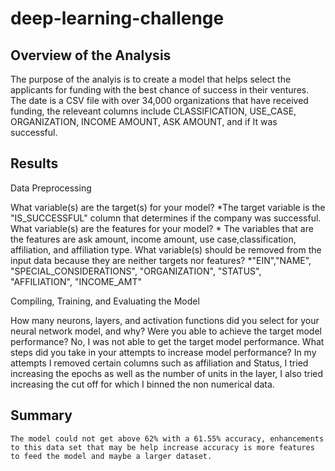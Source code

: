 # deep-learning-challenge



## Overview of the Analysis

The purpose of the analyis is to create a model that helps select the applicants for funding with the best chance of success in their ventures. The date is a CSV file with over 34,000 organizations that have received funding, the releveant columns include CLASSIFICATION, USE_CASE, ORGANIZATION, INCOME AMOUNT, ASK AMOUNT, and if It was successful.


## Results

Data Preprocessing

What variable(s) are the target(s) for your model?
    *The target variable is the "IS_SUCCESSFUL" column that determines if the company was successful.
What variable(s) are the features for your model?
    * The variables that are the features are ask amount, income amount, use case,classification, affiliation, and affiliation type.
What variable(s) should be removed from the input data because they are neither targets nor features?
    *"EIN","NAME", "SPECIAL_CONSIDERATIONS", "ORGANIZATION", "STATUS", "AFFILIATION", "INCOME_AMT"
    
Compiling, Training, and Evaluating the Model

How many neurons, layers, and activation functions did you select for your neural network model, and why?
Were you able to achieve the target model performance?
    No, I was not able to get the target model performance.
What steps did you take in your attempts to increase model performance?
    In my attempts I removed certain columns such as affiliation and Status, I tried increasing the epochs as well as the number of units in the layer, I also tried increasing the cut off for which I binned the non numerical data.

## Summary


    The model could not get above 62% with a 61.55% accuracy, enhancements to this data set that may be help increase accuracy is more features to feed the model and maybe a larger dataset.

